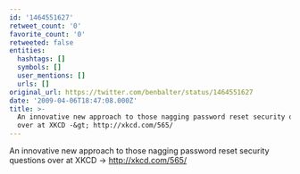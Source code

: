 ```yaml
---
id: '1464551627'
retweet_count: '0'
favorite_count: '0'
retweeted: false
entities:
  hashtags: []
  symbols: []
  user_mentions: []
  urls: []
original_url: https://twitter.com/benbalter/status/1464551627
date: '2009-04-06T18:47:08.000Z'
title: >-
  An innovative new approach to those nagging password reset security questions
  over at XKCD -&gt; http://xkcd.com/565/
---
```


An innovative new approach to those nagging password reset security questions over at XKCD -&gt; http://xkcd.com/565/